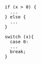 <pre>if (x > 0) {<br>  ...<br>} else {<br>  ...<br>}<br><br>switch (x){<br>  case 0:<br>  ...<br>  break;<br>}</pre>